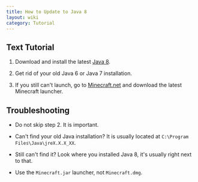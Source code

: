```yaml
---
title: How to Update to Java 8
layout: wiki
category: Tutorial
---
```

## Text Tutorial
1. Download and install the latest <a href="http://java.com/download" target="_blank">Java 8</a>.

2. Get rid of your old Java 6 or Java 7 installation.

3. If you still can't launch, go to [Minecraft.net](https://minecraft.net) and download the latest Minecraft launcher.

## Troubleshooting
- Do not skip step 2. It is important.

- Can't find your old Java installation? It is usually located at `C:\Program Files\Java\jreX.X.X_XX`.

- Still can't find it? Look where you installed Java 8, it's usually right next to that.

- Use the `Minecraft.jar` launcher, not `Minecraft.dmg`.

